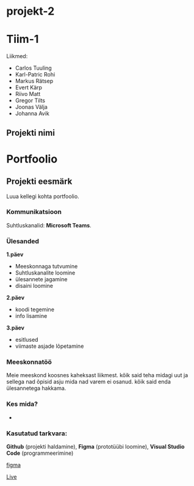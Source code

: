 # projekt-2

# Tiim-1

Liikmed:
- Carlos Tuuling
- Karl-Patric Rohi
- Markus Rätsep
- Evert Kärp
- Riivo Matt
- Gregor Tilts
- Joonas Välja
- Johanna Avik

## Projekti nimi
# Portfoolio

## Projekti eesmärk
Luua kellegi kohta portfoolio. 

### Kommunikatsioon
Suhtluskanalid: **Microsoft Teams**.

### Ülesanded
**1.päev**
- Meeskonnaga tutvumine
- Suhtluskanalite loomine
- ülesannete jagamine
- disaini loomine 

**2.päev**
- koodi tegemine
- info lisamine

**3.päev**
- esitlused
- viimaste asjade lõpetamine

### Meeskonnatöö
Meie meeskond koosnes kaheksast liikmest. kõik said teha midagi uut ja sellega nad õpisid asju mida nad varem ei osanud. kõik said enda ülesannetega hakkama.


### Kes mida?
- 

### Kasutatud tarkvara:
**Github** (projekti haldamine), **Figma** (prototüübi loomine), **Visual Studio Code** (programmeerimine)

[figma](https://www.figma.com/file/W3ZunWlwr7xS4jU5JiZPkA/Telefoni%2Farvuti-vaade?node-id=0%3A1)

[Live](navitrolla.netlify.app)

